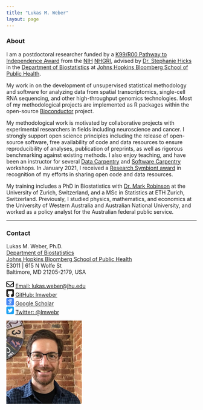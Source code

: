 ```yaml
---
title: "Lukas M. Weber"
layout: page
---
```



### About

I am a postdoctoral researcher funded by a [K99/R00 Pathway to Independence Award](https://reporter.nih.gov/search/5u7x8jpqxUSznDKcHnIqSw/project-details/10350850) from the [NIH](https://www.nih.gov/) [NHGRI](https://www.genome.gov/), advised by [Dr. Stephanie Hicks](https://www.stephaniehicks.com/) in the [Department of Biostatistics](https://www.jhsph.edu/departments/biostatistics/) at [Johns Hopkins Bloomberg School of Public Health](https://www.jhsph.edu/).

My work in on the development of unsupervised statistical methodology and software for analyzing data from spatial transcriptomics, single-cell RNA sequencing, and other high-throughput genomics technologies. Most of my methodological projects are implemented as R packages within the open-source [Bioconductor](http://bioconductor.org/) project.

My methodological work is motivated by collaborative projects with experimental researchers in fields including neuroscience and cancer. I strongly support open science principles including the release of open-source software, free availability of code and data resources to ensure reproducibility of analyses, publication of preprints, as well as rigorous benchmarking against existing methods. I also enjoy teaching, and have been an instructor for several [Data Carpentry](https://datacarpentry.org/) and [Software Carpentry](https://software-carpentry.org/) workshops. In January 2021, I received a [Research Symbiont award](https://researchsymbionts.org/) in recognition of my efforts in sharing open code and data resources.

My training includes a PhD in Biostatistics with [Dr. Mark Robinson](https://robinsonlabuzh.github.io/) at the University of Zurich, Switzerland, and a MSc in Statistics at ETH Zurich, Switzerland. Previously, I studied physics, mathematics, and economics at the University of Western Australia and Australian National University, and worked as a policy analyst for the Australian federal public service.


---


### Contact

<div class="row-fluid" markdown="1">
<div class="span7" markdown="1">

Lukas M. Weber, Ph.D. <br/>
[Department of Biostatistics](https://www.jhsph.edu/departments/biostatistics/) <br/>
[Johns Hopkins Bloomberg School of Public Health](https://www.jhsph.edu/) <br/>
E3011 | 615 N Wolfe St <br/>
Baltimore, MD 21205-2179, USA

<img src="images/envelope.svg" alt="Email logo" width="20"> [Email: lukas.weber@jhu.edu]() <br/>
<img src="images/github.svg" alt="GitHub logo" width="20"> [GitHub: lmweber](https://github.com/lmweber) <br/>
<img src="images/scholar.svg" alt="Google Scholar logo" width="20"> [Google Scholar](https://scholar.google.com/citations?user=1vZo3toAAAAJ&hl=en) <br/>
<img src="images/twitter.svg" alt="Twitter logo" width="20"> [Twitter: @lmwebr](https://twitter.com/lmwebr)

</div>
<div class="span3" markdown="1">

<img src="images/Lukas_Weber_photo_small.jpg" alt="Lukas Weber photo" width="200">

</div>
</div>

